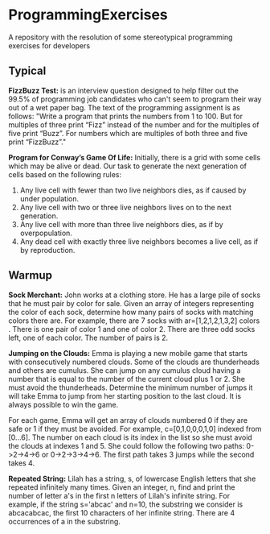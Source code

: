 # ProgrammingExercises
A repository with the resolution of some stereotypical programming exercises for developers

## Typical
**FizzBuzz Test:** is an interview question designed to help filter out the 99.5% of programming job candidates who can't seem to program their way out of a wet paper bag. The text of the programming assignment is as follows:
"Write a program that prints the numbers from 1 to 100. But for multiples of three print “Fizz” instead of the number and for the multiples of five print “Buzz”. For numbers which are multiples of both three and five print “FizzBuzz”."

**Program for Conway’s Game Of Life:** Initially, there is a grid with some cells which may be alive or dead. Our task to generate the next generation of cells based on the following rules:
1. Any live cell with fewer than two live neighbors dies, as if caused by under population.
2. Any live cell with two or three live neighbors lives on to the next generation.
3. Any live cell with more than three live neighbors dies, as if by overpopulation.
4. Any dead cell with exactly three live neighbors becomes a live cell, as if by reproduction.

## Warmup
**Sock Merchant:** John works at a clothing store. He has a large pile of socks that he must pair by color for sale. Given an array of integers representing the color of each sock, determine how many pairs of socks with matching colors there are. For example, there are 7 socks with ar=[1,2,1,2,1,3,2] colors . There is one pair of color 1 and one of color 2. There are three odd socks left, one of each color. The number of pairs is 2.

**Jumping on the Clouds:** Emma is playing a new mobile game that starts with consecutively numbered clouds. Some of the clouds are thunderheads and others are cumulus. She can jump on any cumulus cloud having a number that is equal to the number of the current cloud plus 1 or 2. She must avoid the thunderheads. Determine the minimum number of jumps it will take Emma to jump from her starting position to the last cloud. It is always possible to win the game.

For each game, Emma will get an array of clouds numbered 0 if they are safe or 1 if they must be avoided. For example,  c=[0,1,0,0,0,1,0] indexed from [0...6]. The number on each cloud is its index in the list so she must avoid the clouds at indexes 1 and 5. She could follow the following two paths: 0->2->4->6 or 0->2->3->4->6. The first path takes 3 jumps while the second takes 4.

**Repeated String:** Lilah has a string, s, of lowercase English letters that she repeated infinitely many times. Given an integer, n, find and print the number of letter a's in the first n letters of Lilah's infinite string.
For example, if the string s='abcac' and n=10, the substring we consider is abcacabcac, the first 10 characters of her infinite string. There are 4 occurrences of a in the substring.

